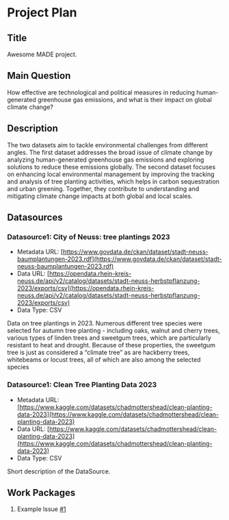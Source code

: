 # Project Plan

## Title
<!-- Give your project a short title. -->
Awesome MADE project.

## Main Question

<!-- Think about one main question you want to answer based on the data. -->
How effective are technological and political measures in reducing human-generated greenhouse gas emissions, and what is their impact on global climate change?

## Description

<!-- Describe your data science project in max. 200 words. Consider writing about why and how you attempt it. -->
The two datasets aim to tackle environmental challenges from different angles. The first dataset addresses the broad issue of climate change by analyzing human-generated greenhouse gas emissions and exploring solutions to reduce these emissions globally. The second dataset focuses on enhancing local environmental management by improving the tracking and analysis of tree planting activities, which helps in carbon sequestration and urban greening. Together, they contribute to understanding and mitigating climate change impacts at both global and local scales.

## Datasources

<!-- Describe each datasources you plan to use in a section. Use the prefic "DatasourceX" where X is the id of the datasource. -->

### Datasource1: City of Neuss: tree plantings 2023
* Metadata URL: [https://www.govdata.de/ckan/dataset/stadt-neuss-baumplantungen-2023.rdf](https://www.govdata.de/ckan/dataset/stadt-neuss-baumplantungen-2023.rdf)
* Data URL: [https://opendata.rhein-kreis-neuss.de/api/v2/catalog/datasets/stadt-neuss-herbstpflanzung-2023/exports/csv](https://opendata.rhein-kreis-neuss.de/api/v2/catalog/datasets/stadt-neuss-herbstpflanzung-2023/exports/csv)
* Data Type: CSV

Data on tree plantings in 2023. Numerous different tree species were selected for autumn tree planting - including oaks, walnut and cherry trees,
various types of linden trees and sweetgum trees, which are particularly resistant to heat and drought. Because of these properties, the sweetgum tree is just as considered a “climate tree” as are hackberry trees, whitebeams or locust trees, all of which are also among the selected species

### Datasource1: Clean Tree Planting Data 2023
* Metadata URL: [https://www.kaggle.com/datasets/chadmottershead/clean-planting-data-2023](https://www.kaggle.com/datasets/chadmottershead/clean-planting-data-2023)  
* Data URL: [https://www.kaggle.com/datasets/chadmottershead/clean-planting-data-2023](https://www.kaggle.com/datasets/chadmottershead/clean-planting-data-2023)  
* Data Type: CSV

Short description of the DataSource.
## Work Packages

<!-- List of work packages ordered sequentially, each pointing to an issue with more details. -->

1. Example Issue [#1][i1]
   

[i1]: https://github.com/jvalue/made-template/issues/1
